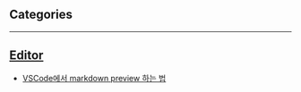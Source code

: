 ## Categories
----

## [Editor](D:\yunkyung\git_yk\TIL\Editor)
- [VSCode에서 markdown preview 하는 법](Editor/markdown_VSCode.md)
